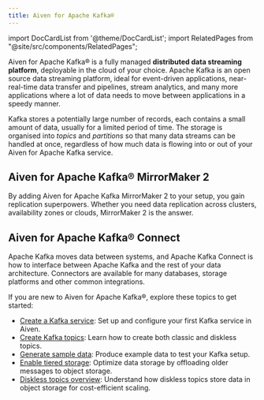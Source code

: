 ```yaml
---
title: Aiven for Apache Kafka®
---
```


import DocCardList from '@theme/DocCardList';
import RelatedPages from "@site/src/components/RelatedPages";


Aiven for Apache Kafka® is a fully managed **distributed data streaming platform**, deployable in the cloud of your choice. Apache Kafka is an open source data streaming platform, ideal for event-driven applications, near-real-time data transfer and pipelines, stream analytics, and many more applications where a lot of data needs to move between applications in a speedy manner.

Kafka stores a potentially large number of records, each contains a
small amount of data, usually for a limited period of time. The storage
is organised into _topics_ and _partitions_ so that many data
streams can be handled at once, regardless of how much data is flowing
into or out of your Aiven for Apache Kafka service.

## Aiven for Apache Kafka® MirrorMaker 2

By adding Aiven for Apache Kafka MirrorMaker 2 to your setup, you gain
replication superpowers. Whether you need data replication across
clusters, availability zones or clouds, MirrorMaker 2 is the answer.

## Aiven for Apache Kafka® Connect

Apache Kafka moves data between systems, and Apache Kafka Connect is how
to interface between Apache Kafka and the rest of your data
architecture. Connectors are available for many databases, storage
platforms and other common integrations.


<RelatedPages/>

If you are new to Aiven for Apache Kafka®, explore these topics to get started:

- [Create a Kafka service](/docs/products/kafka/create-kafka-service): Set up and
  configure your first Kafka service in Aiven.
- [Create Kafka topics](/docs/products/kafka/howto/create-topic): Learn how to create
  both classic and diskless topics.
- [Generate sample data](/docs/products/kafka/howto/generate-sample-data): Produce
  example data to test your Kafka setup.
- [Enable tiered storage](/docs/products/kafka/howto/enable-kafka-tiered-storage):
  Optimize data storage by offloading older messages to object storage.
- [Diskless topics overview](/docs/products/kafka/diskless/concepts/diskless-overview):
  Understand how diskless topics store data in object storage for cost-efficient scaling.
